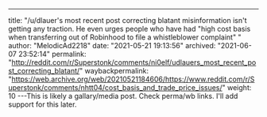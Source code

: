 ---
title: "/u/dlauer's most recent post correcting blatant misinformation isn't getting any traction. He even urges people who have had "high cost basis when transferring out of Robinhood to file a whistleblower complaint" "
author: "MelodicAd2218"
date: "2021-05-21 19:13:56"
archived: "2021-06-07 23:52:14"
permalink: "http://reddit.com/r/Superstonk/comments/ni0elf/udlauers_most_recent_post_correcting_blatant/"
waybackpermalink: "https://web.archive.org/web/20210521184606/https://www.reddit.com/r/Superstonk/comments/nhtt04/cost_basis_and_trade_price_issues/"
weight: 10
---This is likely a gallary/media post. Check perma/wb links. I'll add support for this later.